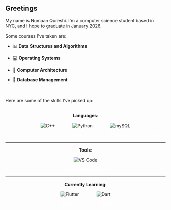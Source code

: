 ## Greetings

My name is Numaan Qureshi. I'm a computer science student based in NYC, and I hope to graduate in January 2026.

Some courses I've taken are:

- 📊 **Data Structures and Algorithms**

- 💻 **Operating Systems**

- 💾 **Computer Architecture**

- 📃 **Database Management**

<br>
<br>
Here are some of the skills I've picked up:

<p align="center">
    <br>
    <b>Languages</b>:
</p>



<div style="text-align:center;">

![C++](https://gist.githubusercontent.com/NumaanQureshi/aea43670d92dd6b6573bc880e319597b/raw/2aaa9b03cef070de750ff2156e67f77098af98ff/cplusplus.svg)
&nbsp;&nbsp;&nbsp;&nbsp;&nbsp;&nbsp;&nbsp;&nbsp;&nbsp;&nbsp;&nbsp;&nbsp;
![Python](https://gist.githubusercontent.com/NumaanQureshi/bbaa28527440bbf71288f5cde6d0e058/raw/746deb75030632f94bb80f20e66f40432e928554/python.svg)
&nbsp;&nbsp;&nbsp;&nbsp;&nbsp;&nbsp;&nbsp;&nbsp;&nbsp;&nbsp;&nbsp;&nbsp;
![mySQL](https://gist.githubusercontent.com/NumaanQureshi/f6ee4bd2de91bb35428c5607c65954ec/raw/e24a210c2d1cafafecef0e03f51a2515754a7549/mySQL.svg)

</div>

<p align="left" style="color: white;">
    &nbsp;&nbsp;&nbsp;&nbsp;&nbsp;&nbsp;&nbsp;&nbsp;&nbsp;&nbsp;&nbsp;&nbsp;&nbsp;&nbsp;&nbsp;&nbsp;&nbsp;&nbsp;&nbsp;&nbsp;&nbsp;&nbsp;&nbsp;&nbsp;&nbsp;&nbsp;&nbsp;&nbsp;&nbsp;&nbsp;&nbsp;&nbsp;&nbsp;&nbsp;&nbsp;&nbsp;&nbsp;&nbsp;&nbsp;&nbsp;&nbsp;&nbsp;&nbsp;&nbsp;&nbsp;&nbsp;&nbsp;&nbsp;&nbsp;&nbsp;&nbsp;&nbsp;&nbsp;
    <b>C++</b>
    &nbsp;&nbsp;&nbsp;&nbsp;&nbsp;&nbsp;&nbsp;&nbsp;&nbsp;&nbsp;&nbsp;&nbsp;&nbsp;&nbsp;&nbsp;&nbsp;&nbsp;&nbsp;&nbsp;
    <b>Python</b>
    &nbsp;&nbsp;&nbsp;&nbsp;&nbsp;&nbsp;&nbsp;&nbsp;&nbsp;&nbsp;&nbsp;&nbsp;&nbsp;&nbsp;&nbsp;&nbsp;
    <b>mySQL</b>

</p>

---

<p align="center">
    <b>Tools</b>:
</p>

<div style="text-align:center;">

![VS Code](https://gist.githubusercontent.com/NumaanQureshi/bb1a409371cc1a01aec9287c514ab8c7/raw/53df497bca5304f79908fe5d2bd94071f9b54e25/vscode.svg)
</div>

<p align="center" style="color: white;">
    <b>Visual Studio Code</b>
</p>

---

<p align="center">
    <b>Currently Learning</b>:
</p>

<div style="text-align:center;">

![Flutter](https://gist.githubusercontent.com/NumaanQureshi/95cffbb41d6857e53a68cf4310effc7f/raw/2e4edea36990ed34672c0bcc119308f009bb2557/flutter.svg)
&nbsp;&nbsp;&nbsp;&nbsp;&nbsp;&nbsp;&nbsp;&nbsp;&nbsp;&nbsp;&nbsp;&nbsp;
![Dart](https://gist.githubusercontent.com/NumaanQureshi/71750b2747f73235dfac24b09dec3336/raw/7d08dfd65e11d7b5dc83d7a5a8d18b492c4d27b1/dart.svg)

</div>

<p align="center" style="color: white;">
    <b>Flutter</b>
    &nbsp;&nbsp;&nbsp;&nbsp;&nbsp;&nbsp;&nbsp;&nbsp;&nbsp;&nbsp;&nbsp;&nbsp;&nbsp;&nbsp;&nbsp;&nbsp;&nbsp;&nbsp;&nbsp;
    <b>Dart</b>
</p>


<!--
**NumaanQureshi/NumaanQureshi** is a ✨ _special_ ✨ repository because its `README.md` (this file) appears on your GitHub profile.

Here are some ideas to get you started:

- 🔭 I’m currently working on ...
- 🌱 I’m currently learning ...
- 👯 I’m looking to collaborate on ...
- 🤔 I’m looking for help with ...
- 💬 Ask me about ...
- 📫 How to reach me: ...
- 😄 Pronouns: ...
- ⚡ Fun fact: ...
-->
